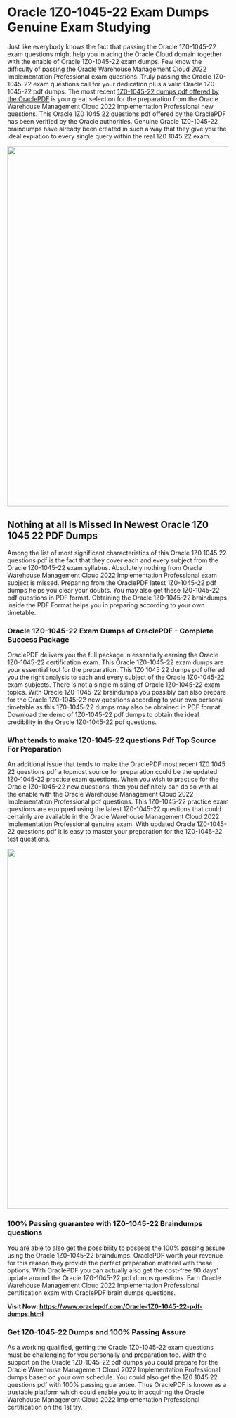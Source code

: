<h1>Oracle 1Z0-1045-22 Exam Dumps Genuine Exam Studying</h1>
<p>Just like everybody knows the fact that passing the Oracle 1Z0-1045-22 exam questions might help you in acing the&nbsp;Oracle Cloud&nbsp;domain together with the enable of Oracle 1Z0-1045-22 exam dumps. Few know the difficulty of passing the Oracle Warehouse Management Cloud 2022 Implementation Professional exam questions. Truly passing the Oracle 1Z0-1045-22 exam questions call for your dedication plus a valid Oracle 1Z0-1045-22 pdf dumps. The most recent&nbsp;<a href="https://www.oraclepdf.com/Oracle-1Z0-1045-22-pdf-dumps.html">1Z0-1045-22 dumps pdf offered by the OraclePDF</a>&nbsp;is your great selection for the preparation from the Oracle Warehouse Management Cloud 2022 Implementation Professional new questions. This Oracle 1Z0 1045 22 questions pdf offered by the OraclePDF has been verified by the Oracle authorities. Genuine Oracle 1Z0-1045-22 braindumps have already been created in such a way that they give you the ideal expiation to every single query within the real 1Z0 1045 22 exam.</p>
<p><a href="https://www.oraclepdf.com/Oracle-1Z0-1045-22-pdf-dumps.html"><img src="https://i.ibb.co/mJY6Knz/1.png" width="820" /></a></p>
<h2>Nothing at all Is Missed In Newest Oracle 1Z0 1045 22 PDF Dumps</h2>
<p>Among the list of most significant characteristics of this Oracle 1Z0 1045 22 questions pdf is the fact that they cover each and every subject from the Oracle 1Z0-1045-22 exam syllabus. Absolutely nothing from Oracle Warehouse Management Cloud 2022 Implementation Professional exam subject is missed. Preparing from the OraclePDF latest 1Z0-1045-22 pdf dumps helps you clear your doubts. You may also get these 1Z0-1045-22 pdf questions in PDF format. Obtaining the Oracle 1Z0-1045-22 braindumps inside the PDF Format helps you in preparing according to your own timetable.</p>
<h3>Oracle 1Z0-1045-22 Exam Dumps of OraclePDF - Complete Success Package</h3>
<p>OraclePDF delivers you the full package in essentially earning the Oracle 1Z0-1045-22 certification exam. This Oracle 1Z0-1045-22 exam dumps are your essential tool for the preparation. This 1Z0 1045 22 dumps pdf offered you the right analysis to each and every subject of the Oracle 1Z0-1045-22 exam subjects. There is not a single missing of Oracle 1Z0-1045-22 exam topics. With Oracle 1Z0-1045-22 braindumps you possibly can also prepare for the Oracle 1Z0-1045-22 new questions according to your own personal timetable as this 1Z0-1045-22 dumps may also be obtained in PDF format. Download the demo of 1Z0-1045-22 pdf dumps to obtain the ideal credibility in the Oracle 1Z0-1045-22 pdf questions.</p>
<h3>What tends to make 1Z0-1045-22 questions Pdf Top Source For Preparation</h3>
<p>An additional issue that tends to make the OraclePDF most recent 1Z0 1045 22 questions pdf a topmost source for preparation could be the updated 1Z0-1045-22 practice exam questions. When you wish to practice for the Oracle 1Z0-1045-22 new questions, then you definitely can do so with all the enable with the Oracle Warehouse Management Cloud 2022 Implementation Professional pdf questions. This 1Z0-1045-22 practice exam questions are equipped using the latest 1Z0-1045-22 questions that could certainly are available in the Oracle Warehouse Management Cloud 2022 Implementation Professional genuine exam. With updated Oracle 1Z0-1045-22 questions pdf it is easy to master your preparation for the 1Z0-1045-22 test questions.</p>
<p><img src="https://i.ibb.co/TWQ7T6D/2.png" width="820" /></p>
<h3>100% Passing guarantee with 1Z0-1045-22 Braindumps questions</h3>
<p>You are able to also get the possibility to possess the 100% passing assure using the Oracle 1Z0-1045-22 braindumps. OraclePDF worth your revenue for this reason they provide the perfect preparation material with these options. With OraclePDF you can actually also get the cost-free 90 days&rsquo; update around the Oracle 1Z0-1045-22 pdf dumps questions. Earn Oracle Warehouse Management Cloud 2022 Implementation Professional certification exam with&nbsp;OraclePDF&nbsp;brain dumps questions.</p>
<p><strong>Visit Now: <a href="https://www.oraclepdf.com/Oracle-1Z0-1045-22-pdf-dumps.html">https://www.oraclepdf.com/Oracle-1Z0-1045-22-pdf-dumps.html</a></strong></p>
<h3>Get 1Z0-1045-22&nbsp;Dumps&nbsp;and 100% Passing Assure</h3>
<p>As a working qualified, getting the Oracle 1Z0-1045-22 exam questions must be challenging for you personally and preparation too. With the support on the Oracle 1Z0-1045-22 pdf dumps you could prepare for the Oracle Warehouse Management Cloud 2022 Implementation Professional dumps based on your own schedule. You could also get the 1Z0 1045 22 questions pdf with 100% passing guarantee. Thus OraclePDF is known as a trustable platform which could enable you to in acquiring the Oracle Warehouse Management Cloud 2022 Implementation Professional certification on the 1st try.</p>
